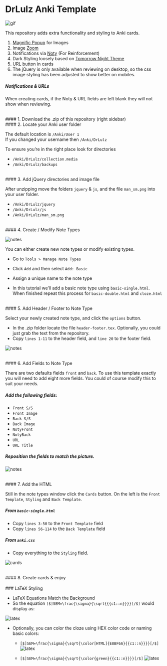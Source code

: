 # DrLulz Anki Template

![gif](readme_images/anki.gif)

This repository adds extra functionality and styling to Anki cards. 

1. [Magnific Popup](http://dimsemenov.com/plugins/magnific-popup/) for Images
2. Image [Zoom](http://www.jacklmoore.com/zoom/)
3. Notifications via [Noty](http://ned.im/noty/#/about) (For Reinforcement)
4. Dark Styling loosely based on [Tomorrow Night Theme](https://github.com/chriskempson/tomorrow-theme)
5. URL button in cards
6. The jQuery is only available when reviewing on desktop, so the css image styling has been adjusted to show better on mobiles.

##### Notifications & URLs

When creating cards, if the Noty & URL fields are left blank they will not show when reviewing.

<br />
#### 1. Download the .zip of this repository (right sidebar)
<br />
#### 2. Locate your Anki user folder

The default location is `/Anki/User 1`  
If you changed your username then `/Anki/DrLulz`  

To ensure you’re in the right place look for directories
- `/Anki/DrLulz/collection.media`
- `/Anki/DrLulz/backups`

<br />
#### 3. Add jQuery directories and image file

After unzipping move the folders `jquery` & `js`, and the file `man_sm.png` into your user folder.

- `/Anki/DrLulz/jquery`
- `/Anki/DrLulz/js`
- `/Anki/DrLulz/man_sm.png`

<br />
#### 4. Create / Modify Note Types

![notes](readme_images/types.png)

You can either create new note types or modify existing types.

- Go to `Tools > Manage Note Types`
- Click `Add` and then select `Add: Basic`
- Assign a unique name to the note type

- In this tutorial we’ll add a basic note type using `basic-single.html`. When finished repeat this process for `basic-double.html` and `cloze.html`

<br />
#### 5. Add Header / Footer to Note Type

Select your newly created note type, and click the `options` button.

- In the .zip folder locate the file `header-footer.tex`. Optionally, you could just grab the text from the repository.
- Copy `lines 1-11` to the header field, and `line 20` to the footer field.

![notes](readme_images/options.png)

<br />
#### 6. Add Fields to Note Type

There are two defaults fields `front` and `back`. To use this template exactly you will need to add eight more fields. You could of course modify this to suit your needs.

##### Add the following fields:

- `Front S/S`
- `Front Image`
- `Back S/S`
- `Back Image`
- `NotyFront`
- `NotyBack`
- `URL`
- `URL Title`


##### Reposition the fields to match the picture.
![notes](readme_images/new_fields.png)

<br />
#### 7. Add the HTML

Still in the note types window click the `Cards` button. On the left is the `Front Template`, `Styling` and `Back Template`. 

##### From `basic-single.html` 

- Copy `lines 3-50` to the `Front Template` field
- Copy `lines 56-114` to the `Back Template` field


##### From `anki.css`

- Copy everything to the `Styling` field. 

![cards](readme_images/cards.png)

<br />
#### 8. Create cards & enjoy

<br />
<br />
### LaTeX Styling

- LaTeX Equations Match the Background
- So the equation `[$]SEM=\frac{\sigma}{\sqrt{{{c1::n}}}}[/$]` would display as:

![latex](readme_images/latex_cloze.png)


  
- Optionally, you can color the cloze using HEX color code or naming basic colors:
	- `[$]SEM=\frac{\sigma}{\sqrt{\color[HTML]{E8BF6A}{{c1::n}}}}[/$]`
	![latex](readme_images/latex_cloze_color1.png)
	
	
	- `[$]SEM=\frac{\sigma}{\sqrt{\color{green}{{c1::n}}}}[/$]`
	![latex](readme_images/latex_cloze_color2.png)
